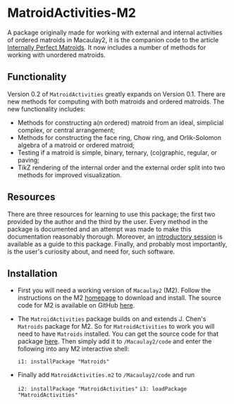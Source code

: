 # MatroidActivities-M2
A package originally made for working with external and internal activities of ordered matroids in Macaulay2, it is the companion code to the article [Internally Perfect Matroids](https://arxiv.org/abs/1510.04532). It now includes a number of methods for working with unordered matroids.

## Functionality
Version 0.2 of `MatroidActivities` greatly expands on Version 0.1. There are new methods for computing with both matroids and ordered matroids. The new functionality includes:

 + Methods for constructing a(n ordered) matroid from an ideal, simplicial complex, or central arrangement;
 + Methods for constructing the face ring, Chow ring, and Orlik-Solomon algebra of a matroid or ordered matroid;
 + Testing if a matroid is simple, binary, ternary, (co)graphic, regular, or paving;
 + TikZ rendering of the internal order and the external order split into two methods for improved visualization.

## Resources
There are three resources for learning to use this package; the first two provided by the author and the third by the user. Every method in the package is documented and an attempt was made to make this documentation reasonably thorough. Moreover, an [introductory session](https://github.com/aarondall/MatroidActivities-M2/blob/master/introductorySession.md) is available as a guide to this package. Finally, and probably most importantly, is the user's curiosity about, and need for, such software.

## Installation
* First you will need a working version of `Macaulay2` (M2). Follow the instructions on the M2 [homepage](http://www.math.uiuc.edu/Macaulay2/) to download and install.
The source code for M2 is available on GitHub [here](https://github.com/Macaulay2/M2).

* The `MatroidActivities` package builds on and extends J. Chen's `Matroids` package for M2. So for `MatroidActivities` to work you will need to have `Matroids` installed. You can get the source code for that package [here](https://github.com/jchen419/Matroids-M2). Then simply add it to `/Macaulay2/code` and enter the following into any M2 interactive shell:

    ``i1: installPackage "Matroids"``

* Finally add `MatroidActivities.m2` to `/Macaulay2/code` and run

    ``i2: installPackage "MatroidActivities"``
    ``i3: loadPackage "MatroidActivities"``
